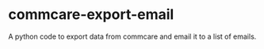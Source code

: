 # commcare-export-email
A python code to export data from commcare and email it to a list of emails.
